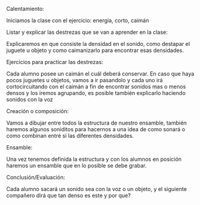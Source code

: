 
Calentamiento:

Iniciamos la clase con el ejercicio: energia, corto, caimán 

Listar y explicar las destrezas que se van a aprender en la clase:

Explicaremos en que consiste la densidad en el sonido, como destapar el juguete u objeto y como caimanizarlo para encontrar esas densidades.

Ejercicios para practicar las destrezas:

Cada alumno posee un caimán el cuál deberá conservar. En caso que haya pocos juguetes u objetos, vamos a ir pasandolo y cada uno irá cortocircuitando con el caimán a fin de encontrar sonidos mas o menos densos y los iremos agrupando, es posible también explicarlo haciendo sonidos con la voz

Creación o composición:

Vamos a dibujar entre todos la estructura de nuestro ensamble, también haremos algunos soniditos para hacernos a una idea 
de como sonará o como combinan entré si las diferentes densidades.

Ensamble:

Una vez tenemos definida la estructura y con los alumnos en posición haremos un ensamble que en lo posible se debe grabar.

Conclusión/Evaluación:

Cada alumno sacará un sonido sea con la voz o un objeto, y el siguiente compañero dirá que tan denso es este y por que?
